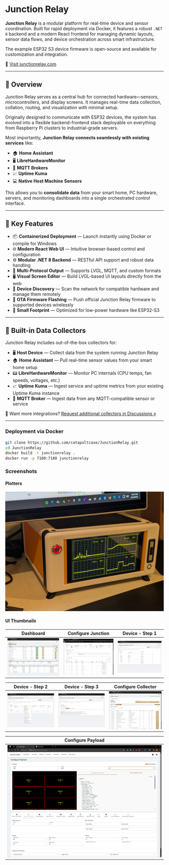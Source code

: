# Junction Relay

**Junction Relay** is a modular platform for real-time device and sensor coordination. Built for rapid deployment via Docker, it features a robust `.NET 8` backend and a modern React frontend for managing dynamic layouts, sensor data flows, and device orchestration across smart infrastructure.

The example ESP32 S3 device firmware is open-source and available for customization and integration.

🔗 [Visit junctionrelay.com](https://junctionrelay.com)

---

## 🚦 Overview

Junction Relay serves as a central hub for connected hardware—sensors, microcontrollers, and display screens. It manages real-time data collection, collation, routing, and visualization with minimal setup.

Originally designed to communicate with ESP32 devices, the system has evolved into a flexible backend-frontend stack deployable on everything from Raspberry Pi clusters to industrial-grade servers.

Most importantly, **Junction Relay connects seamlessly with existing services** like:

- 🏠 **Home Assistant**
- 🖥️ **LibreHardwareMonitor**
- 📡 **MQTT Brokers**
- 📈 **Uptime Kuma**
- 💻 **Native Host Machine Sensors**

This allows you to **consolidate data** from your smart home, PC hardware, servers, and monitoring dashboards into a single orchestrated control interface.

---

## 🧩 Key Features

- 📦 **Containerized Deployment** — Launch instantly using Docker or compile for Windows
- 🌐 **Modern React Web UI** — Intuitive browser-based control and configuration
- ⚙️ **Modular .NET 8 Backend** — RESTful API support and robust data handling
- 🔄 **Multi-Protocol Output** — Supports LVGL, MQTT, and custom formats
- 🖥️ **Visual Screen Editor** — Build LVGL-based UI layouts directly from the web
- 🔌 **Device Discovery** — Scan the network for compatible hardware and manage them remotely
- 🚀 **OTA Firmware Flashing** — Push official Junction Relay firmware to supported devices wirelessly
- 🔋 **Small Footprint** — Optimized for low-power hardware like ESP32-S3

---

## 📡 Built-in Data Collectors

Junction Relay includes out-of-the-box collectors for:

- 🖥️ **Host Device** — Collect data from the system running Junction Relay
- 🏠 **Home Assistant** — Pull real-time sensor values from your smart home setup
- 📟 **LibreHardwareMonitor** — Monitor PC internals (CPU temps, fan speeds, voltages, etc.)
- 📈 **Uptime Kuma** — Ingest service and uptime metrics from your existing Uptime Kuma instance
- 📡 **MQTT Broker** — Ingest data from any MQTT-compatible sensor or service

💬 Want more integrations? [Request additional collectors in Discussions »](https://github.com/catapultcase/JunctionRelay/discussions)

---


### Deployment via Docker

```bash
git clone https://github.com/catapultcase/JunctionRelay.git
cd JunctionRelay
docker build -t junctionrelay .
docker run -p 7180:7180 junctionrelay

```

### Screenshots

#### Plotters
![Plotters](./assets/Plotters.jpg)

#### UI Thumbnails

| Dashboard | Configure Junction | Device - Step 1 |
|---|---|---|
| ![Dashboard](./assets/Dashboard.png) | ![Configure Junction](./assets/Configure_Junction.png) | ![Device Step 1](./assets/Configure_Device_1.png) |

| Device - Step 2 | Device - Step 3 | Configure Collector |
|---|---|---|
| ![Device Step 2](./assets/Configure_Device_2.png) | ![Device Step 3](./assets/Configure_Device_3.png) | ![Configure Collector](./assets/Configure_Collector.png) |

| Configure Payload |
|---|
| ![Configure Payload](./assets/Configure_Payload_1.png) |
